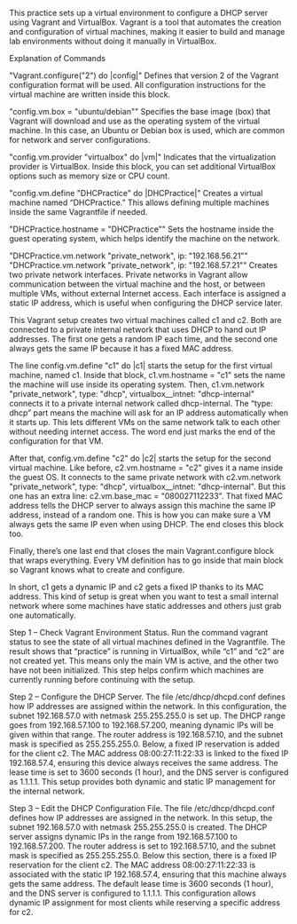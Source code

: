 This practice sets up a virtual environment to configure a DHCP server using Vagrant and VirtualBox.
Vagrant is a tool that automates the creation and configuration of virtual machines, making it easier to build and manage lab environments without doing it manually in VirtualBox.


Explanation of Commands

"Vagrant.configure("2") do |config|"
Defines that version 2 of the Vagrant configuration format will be used.
All configuration instructions for the virtual machine are written inside this block.

"config.vm.box = "ubuntu/debian""
Specifies the base image (box) that Vagrant will download and use as the operating system of the virtual machine.
In this case, an Ubuntu or Debian box is used, which are common for network and server configurations.

"config.vm.provider "virtualbox" do |vm|"
Indicates that the virtualization provider is VirtualBox.
Inside this block, you can set additional VirtualBox options such as memory size or CPU count.

"config.vm.define "DHCPractice" do |DHCPractice|"
Creates a virtual machine named “DHCPractice.”
This allows defining multiple machines inside the same Vagrantfile if needed.

"DHCPractice.hostname = "DHCPractice""
Sets the hostname inside the guest operating system, which helps identify the machine on the network.

"DHCPractice.vm.network "private_network", ip: "192.168.56.21""
"DHCPractice.vm.network "private_network", ip: "192.168.57.21""
Creates two private network interfaces.
Private networks in Vagrant allow communication between the virtual machine and the host, or between multiple VMs, without external Internet access.
Each interface is assigned a static IP address, which is useful when configuring the DHCP service later.

This Vagrant setup creates two virtual machines called c1 and c2. Both are connected to a private internal network that uses DHCP to hand out IP addresses. The first one gets a random IP each time, and the second one always gets the same IP because it has a fixed MAC address.

The line config.vm.define "c1" do |c1| starts the setup for the first virtual machine, named c1. Inside that block, c1.vm.hostname = "c1" sets the name the machine will use inside its operating system. Then, c1.vm.network "private_network", type: "dhcp", virtualbox__intnet: "dhcp-internal" connects it to a private internal network called dhcp-internal. The “type: dhcp” part means the machine will ask for an IP address automatically when it starts up. This lets different VMs on the same network talk to each other without needing internet access. The word end just marks the end of the configuration for that VM.

After that, config.vm.define "c2" do |c2| starts the setup for the second virtual machine. Like before, c2.vm.hostname = "c2" gives it a name inside the guest OS. It connects to the same private network with c2.vm.network "private_network", type: "dhcp", virtualbox__intnet: "dhcp-internal". But this one has an extra line: c2.vm.base_mac = "080027112233". That fixed MAC address tells the DHCP server to always assign this machine the same IP address, instead of a random one. This is how you can make sure a VM always gets the same IP even when using DHCP. The end closes this block too.

Finally, there’s one last end that closes the main Vagrant.configure block that wraps everything. Every VM definition has to go inside that main block so Vagrant knows what to create and configure.

In short, c1 gets a dynamic IP and c2 gets a fixed IP thanks to its MAC address. This kind of setup is great when you want to test a small internal network where some machines have static addresses and others just grab one automatically.

Step 1 – Check Vagrant Environment Status. Run the command vagrant status to see the state of all virtual machines defined in the Vagrantfile. The result shows that “practice” is running in VirtualBox, while “c1” and “c2” are not created yet. This means only the main VM is active, and the other two have not been initialized. This step helps confirm which machines are currently running before continuing with the setup.

Step 2 – Configure the DHCP Server. The file /etc/dhcp/dhcpd.conf defines how IP addresses are assigned within the network. In this configuration, the subnet 192.168.57.0 with netmask 255.255.255.0 is set up. The DHCP range goes from 192.168.57.100 to 192.168.57.200, meaning dynamic IPs will be given within that range. The router address is 192.168.57.10, and the subnet mask is specified as 255.255.255.0. Below, a fixed IP reservation is added for the client c2. The MAC address 08:00:27:11:22:33 is linked to the fixed IP 192.168.57.4, ensuring this device always receives the same address. The lease time is set to 3600 seconds (1 hour), and the DNS server is configured as 1.1.1.1. This setup provides both dynamic and static IP management for the internal network.

Step 3 – Edit the DHCP Configuration File. The file /etc/dhcp/dhcpd.conf defines how IP addresses are assigned in the network. In this setup, the subnet 192.168.57.0 with netmask 255.255.255.0 is created. The DHCP server assigns dynamic IPs in the range from 192.168.57.100 to 192.168.57.200. The router address is set to 192.168.57.10, and the subnet mask is specified as 255.255.255.0. Below this section, there is a fixed IP reservation for the client c2. The MAC address 08:00:27:11:22:33 is associated with the static IP 192.168.57.4, ensuring that this machine always gets the same address. The default lease time is 3600 seconds (1 hour), and the DNS server is configured to 1.1.1.1. This configuration allows dynamic IP assignment for most clients while reserving a specific address for c2.